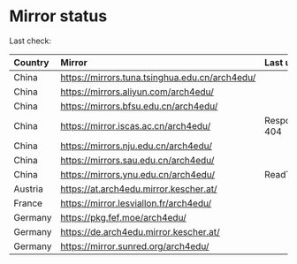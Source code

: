 <script src="./time.js"></script>
# Mirror status
Last check: <script type="text/javascript">localize(1685805368.9265282);</script>

|Country|Mirror|Last update|
|:------|:-----|:----------|
|China|https://mirrors.tuna.tsinghua.edu.cn/arch4edu/|<script type="text/javascript">localize(1685773810);</script>|
|China|https://mirrors.aliyun.com/arch4edu/|<script type="text/javascript">localize(1685644418);</script>|
|China|https://mirrors.bfsu.edu.cn/arch4edu/|<script type="text/javascript">localize(1685773810);</script>|
|China|https://mirror.iscas.ac.cn/arch4edu/|Response 404|
|China|https://mirrors.nju.edu.cn/arch4edu/|<script type="text/javascript">localize(1685730646);</script>|
|China|https://mirrors.sau.edu.cn/arch4edu/|<script type="text/javascript">localize(1673850842);</script>|
|China|https://mirrors.ynu.edu.cn/arch4edu/|ReadTimeout|
|Austria|https://at.arch4edu.mirror.kescher.at/|<script type="text/javascript">localize(1685773810);</script>|
|France|https://mirror.lesviallon.fr/arch4edu/|<script type="text/javascript">localize(1685773810);</script>|
|Germany|https://pkg.fef.moe/arch4edu/|<script type="text/javascript">localize(1685773810);</script>|
|Germany|https://de.arch4edu.mirror.kescher.at/|<script type="text/javascript">localize(1685773810);</script>|
|Germany|https://mirror.sunred.org/arch4edu/|<script type="text/javascript">localize(1685773810);</script>|

<script src="./tablefilter/tablefilter.js"></script>
<script src="./table.js"></script>